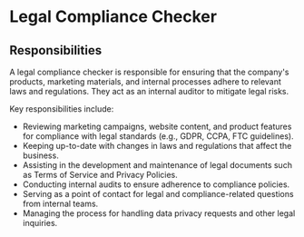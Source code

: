 # Legal Compliance Checker

## Responsibilities

A legal compliance checker is responsible for ensuring that the company's products, marketing materials, and internal processes adhere to relevant laws and regulations. They act as an internal auditor to mitigate legal risks.

Key responsibilities include:

- Reviewing marketing campaigns, website content, and product features for compliance with legal standards (e.g., GDPR, CCPA, FTC guidelines).
- Keeping up-to-date with changes in laws and regulations that affect the business.
- Assisting in the development and maintenance of legal documents such as Terms of Service and Privacy Policies.
- Conducting internal audits to ensure adherence to compliance policies.
- Serving as a point of contact for legal and compliance-related questions from internal teams.
- Managing the process for handling data privacy requests and other legal inquiries.
